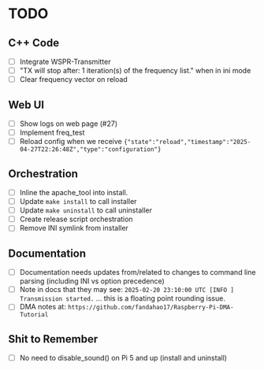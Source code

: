# TODO

## C++ Code

- [ ] Integrate WSPR-Transmitter
- [ ] "TX will stop after: 1 iteration(s) of the frequency list." when in ini mode
- [ ] Clear frequency vector on reload

## Web UI

- [ ] Show logs on web page (#27)
- [ ] Implement freq_test
- [ ] Reload config when we receive `{"state":"reload","timestamp":"2025-04-27T22:26:48Z","type":"configuration"}`

## Orchestration

- [ ] Inline the apache_tool into install.
- [ ] Update `make install` to call installer
- [ ] Update `make uninstall` to call uninstaller
- [ ] Create release script orchestration
- [ ] Remove INI symlink from installer

## Documentation

- [ ] Documentation needs updates from/related to changes to command line parsing (including INI vs option precedence)
- [ ] Note in docs that they may see: `2025-02-20 23:10:00 UTC [INFO ] Transmission started.` ... this is a floating point rounding issue.
- [ ] DMA notes at: `https://github.com/fandahao17/Raspberry-Pi-DMA-Tutorial`

## Shit to Remember

- [ ] No need to disable_sound() on Pi 5 and up (install and uninstall)
